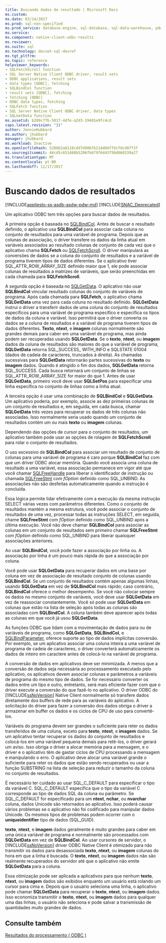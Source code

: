 ```yaml
---
title: Buscando dados de resultado | Microsoft Docs
ms.custom: 
ms.date: 03/14/2017
ms.prod: sql-non-specified
ms.prod_service: database-engine, sql-database, sql-data-warehouse, pdw
ms.service: 
ms.component: native-client-odbc-results
ms.reviewer: 
ms.suite: sql
ms.technology: docset-sql-devref
ms.tgt_pltfrm: 
ms.topic: reference
helpviewer_keywords:
- SQLFetchScroll function
- SQL Server Native Client ODBC driver, result sets
- ODBC applications, result sets
- data types [ODBC], fetching
- SQLBindCol function
- result sets [ODBC], fetching
- fetching [ODBC]
- ODBC data types, fetching
- SQLFetch function
- SQL Server Native Client ODBC driver, data types
- SQLGetData function
ms.assetid: b289c7fb-5017-4d7e-a2d3-19401e9fc4cd
caps.latest.revision: "31"
author: JennieHubbard
ms.author: jhubbard
manager: jhubbard
ms.workload: Inactive
ms.openlocfilehash: 528662a8118cdd7d906fb214d04ffdcfdcd07f3f
ms.sourcegitcommit: 44cd5c651488b5296fb679f6d43f50d068339a27
ms.translationtype: MT
ms.contentlocale: pt-BR
ms.lasthandoff: 11/17/2017
---
```

# <a name="fetching-result-data"></a>Buscando dados de resultados
[!INCLUDE[appliesto-ss-asdb-asdw-pdw-md](../../includes/appliesto-ss-asdb-asdw-pdw-md.md)]
[!INCLUDE[SNAC_Deprecated](../../includes/snac-deprecated.md)]

  Um aplicativo ODBC tem três opções para buscar dados de resultados.  
  
 A primeira opção é baseada no [SQLBindCol](../../relational-databases/native-client-odbc-api/sqlbindcol.md). Antes de buscar o resultado definido, o aplicativo usa **SQLBindCol** para associar cada coluna no conjunto de resultados para uma variável de programa. Depois que as colunas de associação, o driver transfere os dados da linha atual em variáveis associados ao resultado colunas de conjunto de cada vez que o aplicativo chama **SQLFetch** ou [SQLFetchScroll](../../relational-databases/native-client-odbc-api/sqlfetchscroll.md). O driver manipulará as conversões de dados se a coluna do conjunto de resultados e a variável de programa tiverem tipos de dados diferentes. Se o aplicativo tiver SQL_ATTR_ROW_ARRAY_SIZE definido maior que 1, ele pode associar colunas de resultados a matrizes de variáveis, que serão preenchidas em cada chamada para **SQLFetchScroll**.  
  
 A segunda opção é baseada no [SQLGetData](../../relational-databases/native-client-odbc-api/sqlgetdata.md). O aplicativo não usar **SQLBindCol** vincular resultado colunas do conjunto de variáveis de programa. Após cada chamada para **SQLFetch**, o aplicativo chama **SQLGetData** uma vez para cada coluna no resultado definido. **SQLGetData** instrui o driver a transferir dados de uma coluna do conjunto de resultados específicos para uma variável de programa específico e especifica os tipos de dados da coluna e variável. Isso permitirá que o driver converta os dados se a coluna de resultados e a variável de programa tiverem tipos de dados diferentes. **Texto**, **ntext**, e **imagem** colunas normalmente são grandes demais para caber em uma variável de programa, mas ainda podem ser recuperadas usando **SQLGetData**. Se o **texto**, **ntext**, ou **imagem** dados da coluna de resultados são maiores do que a variável de programa, **SQLGetData** retorna SQL_SUCCESS_ WITH_INFO e SQLSTATE 01004 (dados de cadeia de caracteres, truncados à direita). As chamadas sucessivas para **SQLGetData** retornarão partes sucessivas do **texto** ou **imagem** dados. Quando é atingido o fim dos dados, **SQLGetData** retorna SQL_SUCCESS. Cada busca retornará um conjunto de linhas se SQL_ATTR_ROW_ARRAY_SIZE for maior do que 1. Antes de usar **SQLGetData**, primeiro você deve usar **SQLSetPos** para especificar uma linha específica no conjunto de linhas como a linha atual.  
  
 A terceira opção é usar uma combinação de **SQLBindCol** e **SQLGetData**. Um aplicativo poderia, por exemplo, associe as dez primeiras colunas de um conjunto de resultados e, em seguida, em cada busca, chamar **SQLGetData** três vezes para recuperar os dados de três colunas não associadas. Isso normalmente seria usado quando um conjunto de resultados contém um ou mais **texto** ou **imagem** colunas.  
  
 Dependendo das opções de cursor para o conjunto de resultados, um aplicativo também pode usar as opções de rolagem de **SQLFetchScroll** para rolar o conjunto de resultados.  
  
 O uso excessivo de **SQLBindCol** para associar um resultado de conjunto de colunas para uma variável de programa é caro porque **SQLBindCol** faz com que um driver ODBC alocar memória. Quando você associa uma coluna de resultado a uma variável, essa associação permanece em vigor até que você chamar [SQLFreeHandle](../../relational-databases/native-client-odbc-api/sqlfreehandle.md) para liberar o identificador de instrução ou chamada [SQLFreeStmt](../../relational-databases/native-client-odbc-api/sqlfreestmt.md) com *fOption* definido como SQL_UNBIND. As associações não são desfeitas automaticamente quando a instrução é concluída.  
  
 Essa lógica permite lidar efetivamente com a execução da mesma instrução SELECT várias vezes com parâmetros diferentes. Como o conjunto de resultados mantém a mesma estrutura, você pode associar o conjunto de resultados de uma vez, processar todas as instruções SELECT, em seguida, chame **SQLFreeStmt** com *fOption* definido como SQL_UNBIND após a última execução. Você não deve chamar **SQLBindCol** para associar as colunas em um conjunto de resultados sem primeiro chamar **SQLFreeStmt** com *fOption* definido como SQL_UNBIND para liberar quaisquer associações anteriores.  
  
 Ao usar **SQLBindCol**, você pode fazer a associação por linha ou. A associação por linha é um pouco mais rápida do que a associação por coluna.  
  
 Você pode usar **SQLGetData** para recuperar dados em uma base por coluna em vez de associação de resultado conjunto de colunas usando **SQLBindCol**. Se um conjunto de resultados contém apenas algumas linhas, usando **SQLGetData** em vez de **SQLBindCol** mais rápido; caso contrário, **SQLBindCol** oferece o melhor desempenho. Se você não colocar sempre os dados no mesmo conjunto de variáveis, você deve usar **SQLGetData** em vez de reassociar constantemente. Você só pode usar **SQLGetData** em colunas que estão na lista de seleção após todas as colunas são associadas com **SQLBindCol**. A coluna também deve aparecer após todas as colunas em que você já usou **SQLGetData**.  
  
 As funções ODBC que lidam com a movimentação de dados para ou de variáveis de programa, como **SQLGetData**, **SQLBindCol**, e [SQLBindParameter](../../relational-databases/native-client-odbc-api/sqlbindparameter.md), oferece suporte ao tipo de dados implícitas conversão. Por exemplo, se um aplicativo associar uma coluna inteira a uma variável de programa de cadeia de caracteres, o driver converterá automaticamente os dados de inteiro em caractere antes de colocá-lo na variável de programa.  
  
 A conversão de dados em aplicativos deve ser minimizada. A menos que a conversão de dados seja necessária ao processamento executado pelo aplicativo, os aplicativos devem associar colunas e parâmetros a variáveis de programa do mesmo tipo de dados. Se for necessário converter os dados entre um tipo e outro, entretanto, será mais eficiente fazer com que o driver execute a conversão do que fazê-lo no aplicativo. O driver ODBC do [!INCLUDE[ssNoVersion](../../includes/ssnoversion-md.md)] Native Client normalmente só transfere dados diretamente dos buffers de rede para as variáveis do aplicativo. A solicitação do driver para fazer a conversão dos dados obriga o driver a armazenar em buffer os dados e os ciclos de CPU de uso para convertê-los.  
  
 Variáveis do programa devem ser grandes o suficiente para reter os dados transferidos de uma coluna, exceto para **texto**, **ntext**, e **imagem** dados. Se um aplicativo tentar recuperar os dados do conjunto de resultados e colocá-los em uma variável pequena demais para retê-los, o driver gerará um aviso. Isso obriga o driver a alocar memória para a mensagem, e o driver e o aplicativo têm de gastar ciclos de CPU processando a mensagem e manipulando o erro. O aplicativo deve alocar uma variável grande o suficiente para reter os dados que estão sendo recuperados ou usar a função SUBSTRING na lista de seleção para reduzir o tamanho da coluna no conjunto de resultados.  
  
 É necessário ter cuidado ao usar SQL_C_DEFAULT para especificar o tipo da variável C. SQL_C_DEFAULT especifica que o tipo da variável C corresponde ao tipo de dados SQL da coluna ou parâmetro. Se SQL_C_DEFAULT for especificado para um **ntext**, **nchar**, ou **nvarchar** coluna, dados Unicode são retornados ao aplicativo. Isso poderá causar vários problemas se o aplicativo não foi codificado para manipular dados Unicode. Os mesmos tipos de problemas podem ocorrer com o **uniqueidentifier** tipo de dados (SQL_GUID).  
  
 **texto**, **ntext**, e **imagem** dados geralmente é muito grandes para caber em uma única variável de programa e normalmente são processados com **SQLGetData** em vez de **SQLBindCol**. Ao usar cursores de servidor, o [!INCLUDE[ssNoVersion](../../includes/ssnoversion-md.md)] driver ODBC Native Client é otimizado para não transmitir os dados para desassociada **texto**, **ntext**, ou **imagem** colunas do hora em que a linha é buscada. O **texto**, **ntext**, ou **imagem** dados não são realmente recuperados do servidor até que o aplicativo não emite **SQLGetData** para a coluna.  
  
 Essa otimização pode ser aplicada a aplicativos para que nenhum **texto**, **ntext**, ou **imagem** dados são exibidos enquanto um usuário está rolando um cursor para cima e. Depois que o usuário seleciona uma linha, o aplicativo pode chamar **SQLGetData** para recuperar o **texto**, **ntext**, ou **imagem** dados. Isso economiza transmitir o **texto**, **ntext**, ou **imagem** dados para qualquer uma das linhas, o usuário não seleciona e pode salvar a transmissão de quantidades muito grandes de dados.  
  
## <a name="see-also"></a>Consulte também  
 [Resultados do processamento &#40; ODBC &#41;](../../relational-databases/native-client-odbc-results/processing-results-odbc.md)  
  
  
